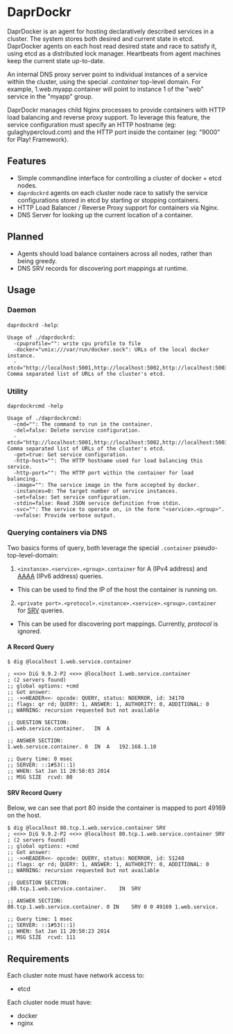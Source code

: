 DaprDockr
=========

DaprDocker is an agent for hosting declaratively described services in a cluster.
The system stores both desired and current state in etcd. DaprDocker agents on each host read desired state and race to
satisfy it, using etcd as a distributed lock manager. Heartbeats from agent machines keep the current state up-to-date.

An internal DNS proxy server point to individual instances of a service within the cluster,
using the special _.container_ top-level domain.
For example, 1.web.myapp.container will point to instance 1 of the "web" service in the "myapp" group.

DaprDockr manages child Nginx processes to provide containers with HTTP load balancing and reverse proxy support. To leverage this feature, the service configuration must specify an HTTP hostname (eg: gulaghypercloud.com) and the HTTP port inside the container (eg: "9000" for Play! Framework).

Features
--------
- Simple commandline interface for controlling a cluster of docker + etcd nodes.
- `daprdockrd` agents on each cluster node race to satisfy the service configurations stored in etcd by starting or stopping containers.
- HTTP Load Balancer / Reverse Proxy support for containers via Nginx.
- DNS Server for looking up the current location of a container.

Planned
-------
- Agents should load balance containers across all nodes, rather than being greedy.
- DNS SRV records for discovering port mappings at runtime.

Usage
-----
### Daemon ###
`daprdockrd -help`:
```
Usage of ./daprdockrd:
  -cpuprofile="": write cpu profile to file
  -docker="unix:///var/run/docker.sock": URLs of the local docker instance.
  -etcd="http://localhost:5001,http://localhost:5002,http://localhost:5003": Comma separated list of URLs of the cluster's etcd.
```

### Utility ###
`daprdockrcmd -help`
```
Usage of ./daprdockrcmd:
  -cmd="": The command to run in the container.
  -del=false: Delete service configuration.
  -etcd="http://localhost:5001,http://localhost:5002,http://localhost:5003": Comma separated list of URLs of the cluster's etcd.
  -get=true: Get service configuration.
  -http-host="": The HTTP hostname used for load balancing this service.
  -http-port="": The HTTP port within the container for load balancing.
  -image="": The service image in the form accepted by docker.
  -instances=0: The target number of service instances.
  -set=false: Set service configuration.
  -stdin=false: Read JSON service definition from stdin.
  -svc="": The service to operate on, in the form "<service>.<group>".
  -v=false: Provide verbose output.
```

### Querying containers via DNS
Two basics forms of query, both leverage the special `.container` pseudo-top-level-domain:

1. `<instance>.<service>.<group>.container` for A (IPv4 address) and [AAAA](http://en.wikipedia.org/wiki/IPv6_address#IPv6_addresses_in_the_Domain_Name_System) (IPv6 address) queries.
  * This can be used to find the IP of the host the container is running on.
2. `<private port>.<protocol>.<instance>.<service>.<group>.container` for [SRV](http://en.wikipedia.org/wiki/SRV_record) queries.
  * This can be used for discovering port mappings. Currently, _protocol_ is ignored.


#### A Record Query

```
$ dig @localhost 1.web.service.container

; <<>> DiG 9.9.2-P2 <<>> @localhost 1.web.service.container
; (2 servers found)
;; global options: +cmd
;; Got answer:
;; ->>HEADER<<- opcode: QUERY, status: NOERROR, id: 34170
;; flags: qr rd; QUERY: 1, ANSWER: 1, AUTHORITY: 0, ADDITIONAL: 0
;; WARNING: recursion requested but not available

;; QUESTION SECTION:
;1.web.service.container.	IN	A

;; ANSWER SECTION:
1.web.service.container. 0	IN	A	192.168.1.10

;; Query time: 0 msec
;; SERVER: ::1#53(::1)
;; WHEN: Sat Jan 11 20:58:03 2014
;; MSG SIZE  rcvd: 80
```

#### SRV Record Query
Below, we can see that port 80 inside the container is mapped to port 49169 on the host.
```
$ dig @localhost 80.tcp.1.web.service.container SRV
; <<>> DiG 9.9.2-P2 <<>> @localhost 80.tcp.1.web.service.container SRV
; (2 servers found)
;; global options: +cmd
;; Got answer:
;; ->>HEADER<<- opcode: QUERY, status: NOERROR, id: 51248
;; flags: qr rd; QUERY: 1, ANSWER: 1, AUTHORITY: 0, ADDITIONAL: 0
;; WARNING: recursion requested but not available

;; QUESTION SECTION:
;80.tcp.1.web.service.container.	IN	SRV

;; ANSWER SECTION:
80.tcp.1.web.service.container.	0 IN	SRV	0 0 49169 1.web.service.

;; Query time: 1 msec
;; SERVER: ::1#53(::1)
;; WHEN: Sat Jan 11 20:50:23 2014
;; MSG SIZE  rcvd: 111

```

Requirements
------------

Each cluster note must have network access to:
- etcd

Each cluster node must have:
- docker
- nginx
